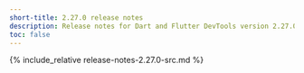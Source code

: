 ```yaml
---
short-title: 2.27.0 release notes
description: Release notes for Dart and Flutter DevTools version 2.27.0.
toc: false
---
```


{% include_relative release-notes-2.27.0-src.md %}
